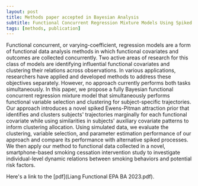 ```yaml
---
layout: post
title: Methods paper accepted in Bayesian Analysis
subtitle: Functional Concurrent Regression Mixture Models Using Spiked Ewens-Pitman Attraction Priors
tags: [methods, publication]
---
```

Functional concurrent, or varying-coefficient, regression models are a form of functional data analysis methods 
in which functional covariates and outcomes are collected concurrently. Two active areas of research for this 
class of models are identifying influential functional covariates and clustering their relations across observations.
In various applications, researchers have applied and developed methods to address these objectives separately.
However, no approach currently performs both tasks simultaneously. In this paper, we propose a fully Bayesian 
functional concurrent regression mixture model that simultaneously performs functional variable selection and clustering 
for subject-specific trajectories. Our approach introduces a novel spiked Ewens-Pitman attraction prior that identifies
and  clusters subjects' trajectories marginally for each functional covariate while using similarities in subjects' 
auxiliary covariate patterns to inform clustering allocation. Using simulated data, we evaluate the clustering, variable selection, 
and parameter estimation performance of our approach and compare its performance with alternative spiked processes. 
We then apply our method to functional data collected in a novel, smartphone-based smoking cessation intervention study to investigate 
individual-level dynamic relations between smoking behaviors and potential risk factors.

Here's a link to the [pdf](Liang Functional EPA BA 2023.pdf).
